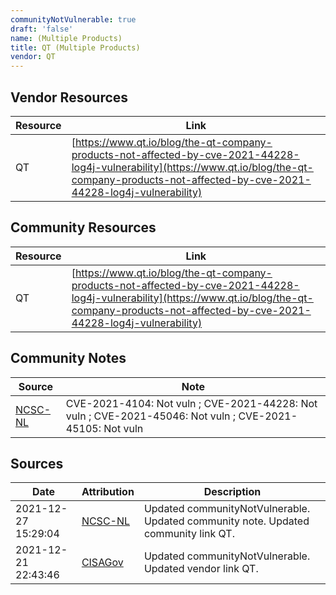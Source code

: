 ```yaml
---
communityNotVulnerable: true
draft: 'false'
name: (Multiple Products)
title: QT (Multiple Products)
vendor: QT
---
```


## Vendor Resources
| Resource | Link |
| --- | --- |
| QT | [https://www.qt.io/blog/the-qt-company-products-not-affected-by-cve-2021-44228-log4j-vulnerability](https://www.qt.io/blog/the-qt-company-products-not-affected-by-cve-2021-44228-log4j-vulnerability) |

## Community Resources
| Resource | Link |
| --- | --- |
| QT | [https://www.qt.io/blog/the-qt-company-products-not-affected-by-cve-2021-44228-log4j-vulnerability](https://www.qt.io/blog/the-qt-company-products-not-affected-by-cve-2021-44228-log4j-vulnerability) |

## Community Notes
| Source | Note |
| --- | --- |
| [NCSC-NL](https://github.com/NCSC-NL/log4shell/blob/main/software/README.md) | CVE-2021-4104: Not vuln ; CVE-2021-44228: Not vuln ; CVE-2021-45046: Not vuln ; CVE-2021-45105: Not vuln </ul> |

## Sources
| Date | Attribution | Description |
| --- | --- | --- |
| 2021-12-27 15:29:04 | [NCSC-NL](https://github.com/NCSC-NL/log4shell/blob/main/software/README.md) | Updated communityNotVulnerable. Updated community note. Updated community link QT.  |
| 2021-12-21 22:43:46 | [CISAGov](https://raw.githubusercontent.com/cisagov/log4j-affected-db/develop/README.md) | Updated communityNotVulnerable. Updated vendor link QT.  |
